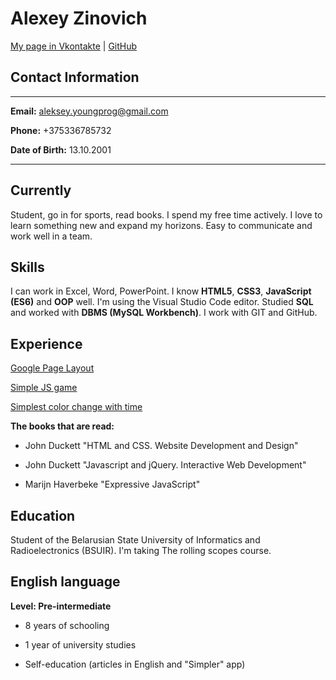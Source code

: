 # Alexey Zinovich
[My page in Vkontakte](https://vk.com/id_l.zinovich) | [GitHub](https://github.com/Lansoyt)

## Contact Information
-----------------------------------------------------------
**Email:** aleksey.youngprog@gmail.com

**Phone:** +375336785732

**Date of Birth:** 13.10.2001

---------------------------------------------------------

## Currently
Student, go in for sports, read books. I spend my free time actively. I love to learn something new and expand my horizons.
Easy to communicate and work well in a team.

## Skills
I can work in Excel, Word, PowerPoint. I know **HTML5**, **CSS3**, **JavaScript (ES6)** and **OOP** well. I'm using the Visual Studio Code editor.
Studied **SQL** and worked with **DBMS (MySQL Workbench)**. I work with GIT and GitHub.

## Experience
[Google Page Layout](https://github.com/Lansoyt/g00gle)

[Simple JS game](https://github.com/Lansoyt/Simple-game-with-JS)

[Simplest color change with time](https://github.com/Lansoyt/Clock-and-Color)

**The books that are read:**

- John Duckett "HTML and CSS. Website Development and Design"

- John Duckett "Javascript and jQuery. Interactive Web Development"

- Marijn Haverbeke "Expressive JavaScript"

## Education
Student of the Belarusian State University of Informatics and Radioelectronics (BSUIR). I'm taking The rolling scopes course.

## English language
**Level: Pre-intermediate**

- 8 years of schooling

- 1 year of university studies

- Self-education (articles in English and "Simpler" app)
